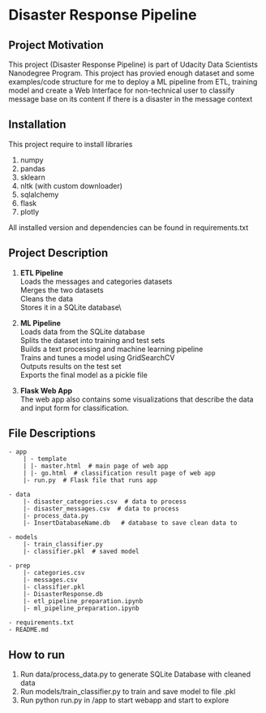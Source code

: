# Disaster Response Pipeline

## Project Motivation

This project (Disaster Response Pipeline) is part of Udacity Data Scientists Nanodegree Program. This project has provied enough dataset and some examples/code structure for me to deploy a ML pipeline from ETL, training model and create a Web Interface for non-technical user to classify message base on its content if there is a disaster in the message context

## Installation
This project require to install libraries
1. numpy
2. pandas
3. sklearn
4. nltk (with custom downloader)
5. sqlalchemy
6. flask
7. plotly

All installed version and dependencies can be found in requirements.txt

## Project Description
1. **ETL Pipeline**\
Loads the messages and categories datasets\
Merges the two datasets\
Cleans the data\
Stores it in a SQLite database\

2. **ML Pipeline**\
Loads data from the SQLite database\
Splits the dataset into training and test sets\
Builds a text processing and machine learning pipeline\
Trains and tunes a model using GridSearchCV\
Outputs results on the test set\
Exports the final model as a pickle file

3. **Flask Web App**\
The web app also contains some visualizations that describe the data and input form for classification.

## File Descriptions
~~~~~~~
- app
    | - template
    | |- master.html  # main page of web app
    | |- go.html  # classification result page of web app
    |- run.py  # Flask file that runs app

- data
    |- disaster_categories.csv  # data to process 
    |- disaster_messages.csv  # data to process
    |- process_data.py
    |- InsertDatabaseName.db   # database to save clean data to

- models
    |- train_classifier.py
    |- classifier.pkl  # saved model 

- prep
    |- categories.csv
    |- messages.csv
    |- classifier.pkl
    |- DisasterResponse.db
    |- etl_pipeline_preparation.ipynb
    |- ml_pipeline_preparation.ipynb
    
- requirements.txt
- README.md
~~~~~~~
## How to run

1. Run data/process_data.py to generate SQLite Database with cleaned data
2. Run models/train_classifier.py to train and save model to file .pkl
3. Run python run.py in /app to start webapp and start to explore
